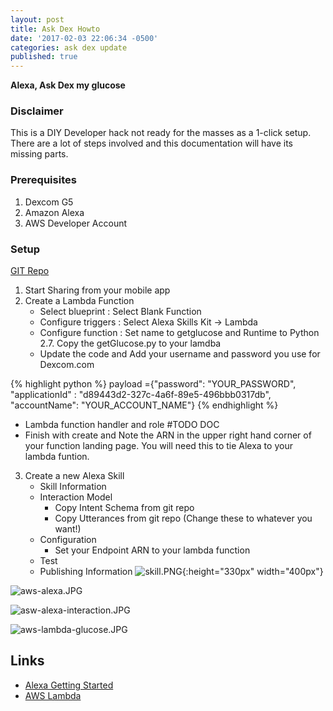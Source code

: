 ```yaml
---
layout: post
title: Ask Dex Howto
date: '2017-02-03 22:06:34 -0500'
categories: ask dex update
published: true
---
```

__Alexa, Ask Dex my glucose__


### Disclaimer
This is a DIY Developer hack not ready for the masses as a  1-click setup. There are a lot of steps involved and this documentation will have its missing parts.
    
### Prerequisites
1. Dexcom G5
2. Amazon Alexa
3. AWS Developer Account

### Setup
[GIT Repo](https://github.com/jevans12/ask-dex "Code")

1. Start Sharing from your mobile app
2. Create a Lambda Function
	- Select blueprint : Select Blank Function
	- Configure triggers : Select Alexa Skills Kit -> Lambda
	- Configure function : Set name to getglucose and Runtime to Python 2.7. Copy the getGlucose.py to your lamdba
    - Update the code and Add your username and password you use for Dexcom.com 
    
{% highlight python %}
payload ={"password": "YOUR_PASSWORD", "applicationId" : "d89443d2-327c-4a6f-89e5-496bbb0317db", "accountName": "YOUR_ACCOUNT_NAME"}
{% endhighlight %}
     
   - Lambda function handler and role #TODO DOC
   - Finish with create and Note the ARN in the upper right hand corner of your function landing page. You will need this to tie Alexa to your lambda funtion.    

3. Create a new Alexa Skill
 	- Skill Information
	- Interaction Model
    	- Copy Intent Schema from git repo
    	- Copy Utterances from git repo (Change these to whatever you want!)
	- Configuration
    	- Set your Endpoint ARN to your lambda function
	- Test
	- Publishing Information
     ![skill.PNG](/ask-dex/images/skill.PNG){:height="330px" width="400px"}
     

![aws-alexa.JPG](/ask-dex/images/aws-alexa.JPG)

![asw-alexa-interaction.JPG](/ask-dex/images/asw-alexa-interaction.JPG)

![aws-lambda-glucose.JPG](/ask-dex/images/aws-lambda-glucose.JPG)


## Links
- [Alexa Getting Started](https://developer.amazon.com/public/solutions/alexa/alexa-skills-kit/getting-started-guide)
- [AWS Lambda](https://aws.amazon.com/lambda/)
